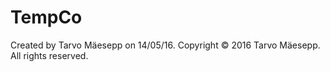 # TempCo
Created by Tarvo Mäesepp on 14/05/16.
Copyright © 2016 Tarvo Mäesepp. All rights reserved.
